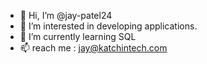 - 👋 Hi, I’m @jay-patel24
- 👀 I’m interested in developing applications.
- 🌱 I’m currently learning SQL
- 📫 reach me : jay@katchintech.com

<!---
jay-patel24/jay-patel24 is a ✨ special ✨ repository because its `README.md` (this file) appears on your GitHub profile.
You can click the Preview link to take a look at your changes.
--->
